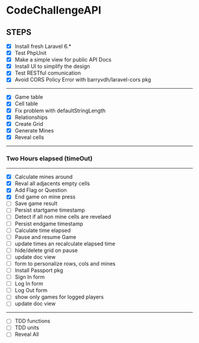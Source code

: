 # CodeChallengeAPI

## STEPS
- [x] Install fresh Laravel 6.*
- [x] Test PhpUnit
- [x] Make a simple view for public API Docs 
- [x] Install UI to simplify the design
- [x] Test RESTful comunication
- [x] Avoid CORS Policy Error with barryvdh/laravel-cors pkg
-----
- [x] Game table
- [x] Cell table
- [x] Fix problem with defaultStringLength
- [x] Relationships
- [x] Create Grid
- [x] Generate Mines
- [x] Reveal cells
-----
### Two Hours elapsed (timeOut)
----
- [x] Calculate mines around
- [x] Reval all adjacents empty cells
- [x] Add Flag or Question
- [x] End game on mine press
- [ ] Save game result
- [ ] Persist startgame timestamp
- [ ] Detect if all non mine cells are revelaed
- [ ] Persist endgame timestamp
- [ ] Calculate time elapsed
- [ ] Pause and resume Game
- [ ] update times an recalculate elapsed time
- [ ] hide/delete grid on pause
- [ ] update doc view
- [ ] form to personalize rows, cols and mines
- [ ] Install Passport pkg
- [ ] Sign In form
- [ ] Log In form
- [ ] Log Out form
- [ ] show only games for logged players
- [ ] update doc view

---
- [ ] TDD functions
- [ ] TDD units
- [ ] Reveal All
